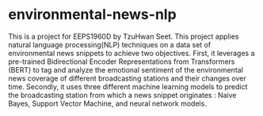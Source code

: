 # environmental-news-nlp

This is a project for EEPS1960D by TzuHwan Seet. This project applies natural language processing(NLP) techniques on a data set of environmental news snippets to achieve two objectives. First, it leverages a pre-trained Bidirectional Encoder Representations from Transformers (BERT) to tag and analyze the emotional sentiment of the environmental news coverage of different broadcasting stations and their changes over time. Secondly, it uses three different machine learning models to predict the broadcasting station from which a news snippet originates : Naive Bayes, Support Vector Machine, and neural network models. 
